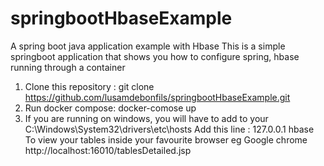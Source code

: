 # springbootHbaseExample
A spring boot java application example with Hbase
This is a simple springboot application that shows you how to configure spring, hbase running through a container

1. Clone this repository : git clone https://github.com/lusamdebonfils/springbootHbaseExample.git
2. Run docker compose: docker-comose up
3. If you are running on windows, you will have to add to your C:\Windows\System32\drivers\etc\hosts
   Add this line : 127.0.0.1 hbase
   To view your tables inside your favourite browser eg Google chrome http://localhost:16010/tablesDetailed.jsp 
   
   



